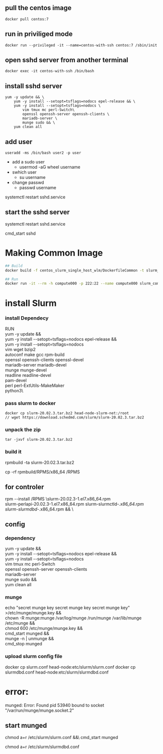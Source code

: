 ##  pull the centos image
```
docker pull centos:7
```
## run in priviliged mode 
```
docker run --privileged -it --name=centos-with-ssh centos:7 /sbin/init
```
## open sshd server from another terminal
```
docker exec -it centos-with-ssh /bin/bash
```

## install sshd server 
```
yum -y update && \
    yum -y install --setopt=tsflags=nodocs epel-release && \
    yum -y install --setopt=tsflags=nodocs \
        vim tmux mc perl-Switch\
        openssl openssh-server openssh-clients \
        mariadb-server \
        munge sudo && \
    yum clean all
```

## add user
```
useradd -ms /bin/bash user2 -p user
``` 
- add a sudo user
  - usermod -aG wheel username
- swhich user
  - su username
- change passwd
  - passwd username


systemctl restart sshd.service

## start the sshd server 
systemctl restart sshd.service

cmd_start sshd
  
  
  
# Making Common Image

```bash
## Build
docker build -f centos_slurm_single_host_wlm/DockerfileCommon -t slurm_common:latest .

## Run
docker run -it --rm -h compute000 -p 222:22 --name compute000 slurm_common:latest
```

# install Slurm

### install Dependecy 
RUN \
    yum -y update && \
    yum -y install --setopt=tsflags=nodocs epel-release && \
    yum -y install --setopt=tsflags=nodocs \
        vim wget bzip2 \
        autoconf make gcc rpm-build \
        openssl openssh-clients openssl-devel \
        mariadb-server mariadb-devel \
        munge munge-devel \
        readline readline-devel \
        pam-devel \
        perl perl-ExtUtils-MakeMaker\
        python3\

### pass slurm to docker 
```
docker cp slurm-20.02.3.tar.bz2 head-node-slurm-net:/root
// wget https://download.schedmd.com/slurm/slurm-20.02.3.tar.bz2
```

### unpack the zip
```
tar -jxvf slurm-20.02.3.tar.bz2
```
### build it
rpmbuild -ta slurm-20.02.3.tar.bz2 

cp -rf rpmbuild/RPMS/x86_64 /RPMS

## for controler
rpm --install /RPMS \slurm-20.02.3-1.el7.x86_64.rpm\
        slurm-perlapi-20.02.3-1.el7.x86_64.rpm
        slurm-slurmctld-*.x86_64.rpm \
        slurm-slurmdbd-*.x86_64.rpm  && \


## config 
### dependency
   yum -y update && \
    yum -y install --setopt=tsflags=nodocs epel-release && \
    yum -y install --setopt=tsflags=nodocs \
        vim tmux mc perl-Switch\
        openssl openssh-server openssh-clients \
        mariadb-server \
        munge sudo && \
    yum clean all


### munge
echo "secret munge key secret munge key secret munge key" >/etc/munge/munge.key &&\
    chown -R munge:munge /var/log/munge /run/munge /var/lib/munge /etc/munge &&\
    chmod 600 /etc/munge/munge.key &&\
    cmd_start munged &&\
    munge -n | unmunge &&\
    cmd_stop munged

### upload slurm config file 
docker cp slurm.conf head-node:etc/slurm/slurm.conf
docker cp slurmdbd.conf head-node:etc/slurm/slurmdbd.conf


# error:
  munged: Error: Found pid 53940 bound to socket "/var/run/munge/munge.socket.2"



## start munged
 chmod a+r /etc/slurm/slurm.conf &&\ cmd_start munged

 chmod a+r /etc/slurm/slurmdbd.conf


